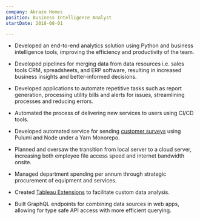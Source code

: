 ```yaml
---
company: Abrazo Homes
position: Business Intelligence Analyst
startDate: 2018-08-01

---
```


<!-- - Developed an end-to-end analytics solution using Python and business intelligence tools, quantifiably improving the efficiency and productivity of the team. -->

- Developed an end-to-end analytics solution using Python and business intelligence tools, improving the efficiency and productivity of the team.

- Developed pipelines for merging data from data resources i.e. sales tools CRM, spreadsheets, and ERP software, resulting in increased business insights and better-informed decisions.

<!-- - Developed applications to automate repetitive tasks and streamline processes to reduce errors. -->

- Developed applications to automate repetitive tasks such as report generation, processing utility bills and alerts for issues, streamlining processes and reducing errors.

<!-- and streamline processes to reduce errors. -->

- Automated the process of delivering new services to users using CI/CD tools.

- Developed automated service for sending [customer surveys](/projects/customer-surveys/) using Pulumi and Node under a Yarn Monorepo.

<!-- - Increased house closings by at least 10% every year through automation and reporting. -->

- Planned and oversaw the transition from local server to a cloud server, increasing both employee file access speed and internet bandwidth onsite.

- Managed department spending per annum through strategic procurement of equipment and services.

- Created [Tableau Extensions](/projects/tableau-extensions/) to facilitate custom data analysis.

- Built GraphQL endpoints for combining data sources in web apps, allowing for type safe API access with more efficient querying.
